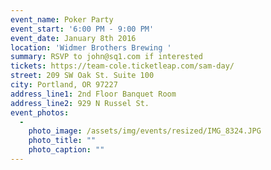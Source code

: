 ```yaml
---
event_name: Poker Party
event_start: '6:00 PM - 9:00 PM'
event_date: January 8th 2016
location: 'Widmer Brothers Brewing '
summary: RSVP to john@sq1.com if interested
tickets: https://team-cole.ticketleap.com/sam-day/
street: 209 SW Oak St. Suite 100
city: Portland, OR 97227
address_line1: 2nd Floor Banquet Room
address_line2: 929 N Russel St.
event_photos:
  -
    photo_image: /assets/img/events/resized/IMG_8324.JPG
    photo_title: ""
    photo_caption: ""
---
```

